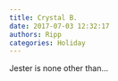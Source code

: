 ```yaml
---
title: Crystal B.
date: 2017-07-03 12:32:17
authors: Ripp
categories: Holiday
---
```


 Jester is none other than...